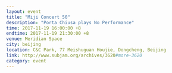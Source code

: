 ```yaml
---
layout: event
title: "Miji Concert 50"
description: "Porta Chiusa plays No Performance"
time: 2017-11-19 16:00:00 +8
endtime: 2017-11-19 21:30:00 +8
venue: Meridian Space
city: beijing
location: C&C Park, 77 Meishuguan Houjie, Dongcheng, Beijing
link: http://www.subjam.org/archives/3620#more-3620
category: event
---
```

